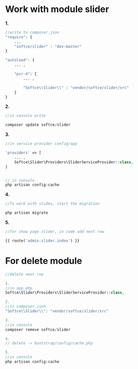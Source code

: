 # Work with module slider

**1.**
```php
//write to composer.json
"require": {
    ...
    "softce/slider" : "dev-master"
}

"autoload": {
    ... ,

    "psr-4": {
        ... ,

        "Softce\\Slider\\" : "vendor/softce/slider/src"
    }
}
```


**2.**
```php
//in console write

composer update softce/slider
```


**3.**
```php
//in service provider config/app

'providers' => [
    ... ,
    Softce\Slider\Providers\SliderServiceProvider::class,
]


// in console 
php artisan config:cache
```

**4.**
```php
//To work with slides, start the migration

php artisan migrate

```


**5.**
```php
//for show page slider, in code add next row

{{ route('admin.slider.index') }}

```

# For delete module

```php
//delete next row

1.
//in app.php
Softce\Slider\Providers\SliderServiceProvider::class,

2.
//in composer.json
"Softce\\Slider\\": "vendor/softce/slider/src"

3.
//in console
composer remove softce/slider

4.
// delete -> bootstrap/config/cache.php

5.
//in console
php artisan config:cache

```

